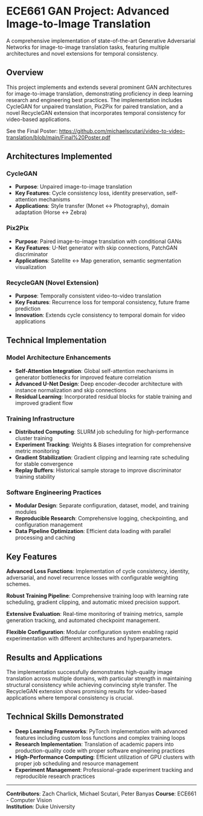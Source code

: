 # ECE661 GAN Project: Advanced Image-to-Image Translation

A comprehensive implementation of state-of-the-art Generative Adversarial Networks for image-to-image translation tasks, featuring multiple architectures and novel extensions for temporal consistency.

## Overview

This project implements and extends several prominent GAN architectures for image-to-image translation, demonstrating proficiency in deep learning research and engineering best practices. The implementation includes CycleGAN for unpaired translation, Pix2Pix for paired translation, and a novel RecycleGAN extension that incorporates temporal consistency for video-based applications.

See the Final Poster: https://github.com/michaelscutari/video-to-video-translation/blob/main/Final%20Poster.pdf

## Architectures Implemented

### CycleGAN
- **Purpose**: Unpaired image-to-image translation
- **Key Features**: Cycle consistency loss, identity preservation, self-attention mechanisms
- **Applications**: Style transfer (Monet ↔ Photography), domain adaptation (Horse ↔ Zebra)

### Pix2Pix
- **Purpose**: Paired image-to-image translation with conditional GANs
- **Key Features**: U-Net generator with skip connections, PatchGAN discriminator
- **Applications**: Satellite ↔ Map generation, semantic segmentation visualization

### RecycleGAN (Novel Extension)
- **Purpose**: Temporally consistent video-to-video translation
- **Key Features**: Recurrence loss for temporal consistency, future frame prediction
- **Innovation**: Extends cycle consistency to temporal domain for video applications

## Technical Implementation

### Model Architecture Enhancements
- **Self-Attention Integration**: Global self-attention mechanisms in generator bottlenecks for improved feature correlation
- **Advanced U-Net Design**: Deep encoder-decoder architecture with instance normalization and skip connections
- **Residual Learning**: Incorporated residual blocks for stable training and improved gradient flow

### Training Infrastructure
- **Distributed Computing**: SLURM job scheduling for high-performance cluster training
- **Experiment Tracking**: Weights & Biases integration for comprehensive metric monitoring
- **Gradient Stabilization**: Gradient clipping and learning rate scheduling for stable convergence
- **Replay Buffers**: Historical sample storage to improve discriminator training stability

### Software Engineering Practices
- **Modular Design**: Separate configuration, dataset, model, and training modules
- **Reproducible Research**: Comprehensive logging, checkpointing, and configuration management
- **Data Pipeline Optimization**: Efficient data loading with parallel processing and caching

## Key Features

**Advanced Loss Functions**: Implementation of cycle consistency, identity, adversarial, and novel recurrence losses with configurable weighting schemes.

**Robust Training Pipeline**: Comprehensive training loop with learning rate scheduling, gradient clipping, and automatic mixed precision support.

**Extensive Evaluation**: Real-time monitoring of training metrics, sample generation tracking, and automated checkpoint management.

**Flexible Configuration**: Modular configuration system enabling rapid experimentation with different architectures and hyperparameters.

## Results and Applications

The implementation successfully demonstrates high-quality image translation across multiple domains, with particular strength in maintaining structural consistency while achieving convincing style transfer. The RecycleGAN extension shows promising results for video-based applications where temporal consistency is crucial.

## Technical Skills Demonstrated

- **Deep Learning Frameworks**: PyTorch implementation with advanced features including custom loss functions and complex training loops
- **Research Implementation**: Translation of academic papers into production-quality code with proper software engineering practices
- **High-Performance Computing**: Efficient utilization of GPU clusters with proper job scheduling and resource management
- **Experiment Management**: Professional-grade experiment tracking and reproducible research practices

---

**Contributors**: Zach Charlick, Michael Scutari, Peter Banyas
**Course**: ECE661 - Computer Vision  
**Institution**: Duke University

